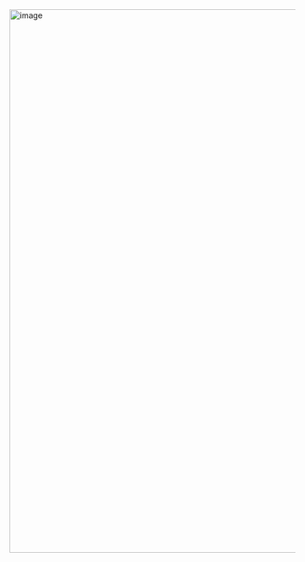 <img width="956" alt="image" src="https://user-images.githubusercontent.com/65156388/114269127-00fb8480-9a40-11eb-945e-34b98c35eadf.PNG">

